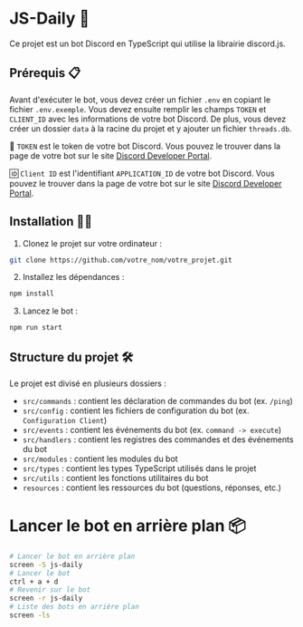 # JS-Daily 🤖

Ce projet est un bot Discord en TypeScript qui utilise la librairie discord.js. 

## Prérequis 📋

Avant d'exécuter le bot, vous devez créer un fichier `.env` en copiant le fichier `.env.exemple`. Vous devez ensuite remplir les champs `TOKEN` et `CLIENT_ID` avec les informations de votre bot Discord. De plus, vous devez créer un dossier `data` à la racine du projet et y ajouter un fichier `threads.db`.

🔑 `TOKEN` est le token de votre bot Discord. Vous pouvez le trouver dans la page de votre bot sur le site [Discord Developer Portal](https://discord.com/developers/applications).

🆔 `Client ID` est l'identifiant `APPLICATION_ID` de votre bot Discord. Vous pouvez le trouver dans la page de votre bot sur le site [Discord Developer Portal](https://discord.com/developers/applications).

## Installation 🚀🔧

1. Clonez le projet sur votre ordinateur : 

```bash
git clone https://github.com/votre_nom/votre_projet.git
```	
2. Installez les dépendances : 

```bash
npm install
```

3. Lancez le bot :
```bash
npm run start
```

## Structure du projet 🛠️

Le projet est divisé en plusieurs dossiers :

- `src/commands` : contient les déclaration de commandes du bot (ex. `/ping`)
- `src/config` : contient les fichiers de configuration du bot (ex. `Configuration Client`)
- `src/events` : contient les événements du bot (ex. `command -> execute`)
- `src/handlers` : contient les registres des commandes et des événements du bot 
- `src/modules` : contient les modules du bot 
- `src/types` : contient les types TypeScript utilisés dans le projet
- `src/utils` : contient les fonctions utilitaires du bot 
- `resources` : contient les ressources du bot (questions, réponses, etc.)


# Lancer le bot en arrière plan 📦

```bash
# Lancer le bot en arrière plan
screen -S js-daily
# Lancer le bot
ctrl + a + d
# Revenir sur le bot
screen -r js-daily
# Liste des bots en arrière plan
screen -ls
```


